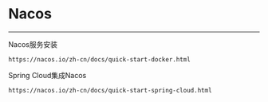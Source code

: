 # Nacos
***
Nacos服务安装

    https://nacos.io/zh-cn/docs/quick-start-docker.html

Spring Cloud集成Nacos

    https://nacos.io/zh-cn/docs/quick-start-spring-cloud.html